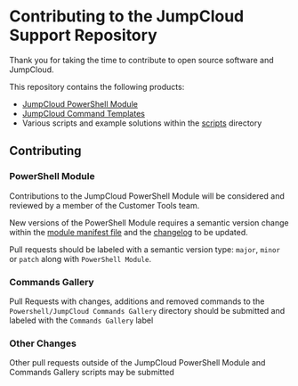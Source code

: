# Contributing to the JumpCloud Support Repository

Thank you for taking the time to contribute to open source software and JumpCloud.

This repository contains the following products:

- [JumpCloud PowerShell Module](./PowerShell/JumpCloud%20Module/)
- [JumpCloud Command Templates](./PowerShell/JumpCloud%20Commands%20Gallery/)
- Various scripts and example solutions within the [scripts](./scripts/) directory

## Contributing

### PowerShell Module

Contributions to the JumpCloud PowerShell Module will be considered and reviewed by a member of the Customer Tools team.

New versions of the PowerShell Module requires a semantic version change within the [module manifest file](./PowerShell/JumpCloud%20Module/JumpCloud.psd1) and the [changelog](./PowerShell/ModuleChangelog.md) to be updated.

Pull requests should be labeled with a semantic version type: `major`, `minor` or `patch` along with `PowerShell Module`.

### Commands Gallery

Pull Requests with changes, additions and removed commands to the `Powershell/JumpCloud Commands Gallery` directory should be submitted and labeled with the `Commands Gallery` label

### Other Changes

Other pull requests outside of the JumpCloud PowerShell Module and Commands Gallery scripts may be submitted

